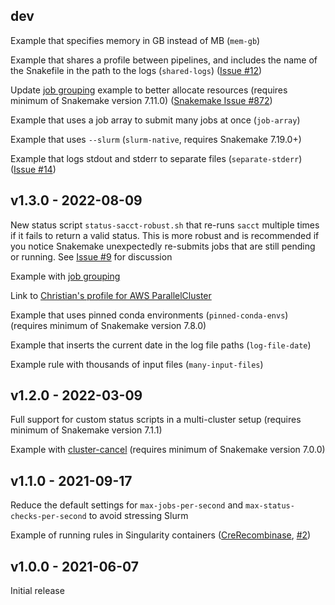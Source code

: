 ## dev

Example that specifies memory in GB instead of MB (`mem-gb`)

Example that shares a profile between pipelines, and includes the name of the
Snakefile in the path to the logs (`shared-logs`) ([Issue #12][issue-12])

[issue-12]: https://github.com/jdblischak/smk-simple-slurm/issues/12

Update [job grouping][grouping] example to better allocate resources (requires
minimum of Snakemake version 7.11.0) ([Snakemake Issue
#872][snakemake-issue-872])

[snakemake-issue-872]: https://github.com/snakemake/snakemake/issues/872

Example that uses a job array to submit many jobs at once (`job-array`)

Example that uses `--slurm` (`slurm-native`, requires Snakemake 7.19.0+)

Example that logs stdout and stderr to separate files (`separate-stderr`)
([Issue #14][issue-14])

[issue-14]: https://github.com/jdblischak/smk-simple-slurm/issues/14

## v1.3.0 - 2022-08-09

New status script `status-sacct-robust.sh` that re-runs `sacct` multiple times
if it fails to return a valid status. This is more robust and is recommended if
you notice Snakemake unexpectedly re-submits jobs that are still pending or
running. See [Issue #9][issue-9] for discussion

[issue-9]: https://github.com/jdblischak/smk-simple-slurm/issues/9

Example with [job grouping][grouping]

[grouping]: https://snakemake.readthedocs.io/en/stable/executing/grouping.html

Link to [Christian's profile for AWS ParallelCluster][snakemake-aws-parallelcluster-slurm]

[snakemake-aws-parallelcluster-slurm]: https://github.com/cbrueffer/snakemake-aws-parallelcluster-slurm

Example that uses pinned conda environments (`pinned-conda-envs`) (requires
minimum of Snakemake version 7.8.0)

Example that inserts the current date in the log file paths (`log-file-date`)

Example rule with thousands of input files (`many-input-files`)

## v1.2.0 - 2022-03-09

Full support for custom status scripts in a multi-cluster setup (requires
minimum of Snakemake version 7.1.1)

Example with [cluster-cancel][] (requires minimum of Snakemake version 7.0.0)

[cluster-cancel]: https://snakemake.readthedocs.io/en/stable/tutorial/additional_features.html#using-cluster-cancel

## v1.1.0 - 2021-09-17

Reduce the default settings for `max-jobs-per-second` and
`max-status-checks-per-second` to avoid stressing Slurm

Example of running rules in Singularity containers
([CreRecombinase](https://github.com/CreRecombinase),
[#2](https://github.com/jdblischak/smk-simple-slurm/pull/2))

## v1.0.0 - 2021-06-07

Initial release
